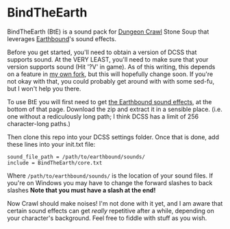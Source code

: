 # BindTheEarth
BindTheEarth (BtE) is a sound pack for [Dungeon Crawl](https://crawl.develz.org/download.htm) Stone Soup that leverages [Earthbound](https://en.wikipedia.org/wiki/EarthBound)'s sound effects.

Before you get started, you'll need to obtain a version of DCSS that supports sound. At the VERY LEAST, you'll need to make sure that your version supports sound (Hit '?V' in game). As of this writing, this depends on a feature in [my own fork](https://github.com/Autofire/crawl), but this will hopefully change soon. If you're not okay with that, you could probably get around with with some sed-fu, but I won't help you there.

To use BtE you will first need to get [the Earthbound sound effects](http://starmen.net/mother2/soundfx/), at the bottom of that page. Download the zip and extract it in a sensible place. (i.e. one without a rediculously long path; I think DCSS has a limit of 256 character-long paths.)

Then clone this repo into your DCSS settings folder. Once that is done, add these lines into your init.txt file:

```
sound_file_path = /path/to/earthbound/sounds/
include = BindTheEarth/core.txt
```

Where `/path/to/earthbound/sounds/` is the location of your sound files. If you're on Windows you may have to change the forward slashes to back slashes **Note that you must have a slash at the end!**

Now Crawl should make noises! I'm not done with it yet, and I am aware that certain sound effects can get *really* repetitive after a while, depending on your character's background. Feel free to fiddle with stuff as you wish.
